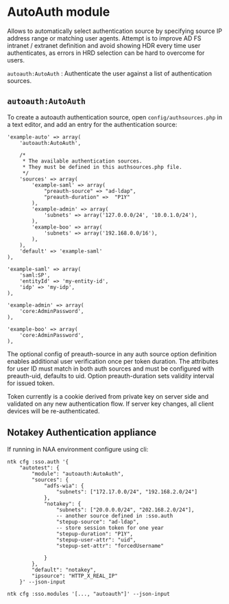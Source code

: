 AutoAuth module
================

Allows to automatically select authentication source by specifying source IP address range
or matching user agents. Attempt is to improve AD FS intranet / extranet definition and avoid
showing HDR every time user authenticates, as errors in HRD selection can be hard to overcome
for users.

`autoauth:AutoAuth`
: Authenticate the user against a list of authentication sources.


`autoauth:AutoAuth`
---------------------

To create a autoauth authentication source, open
`config/authsources.php` in a text editor, and add an entry for the
authentication source:

    'example-auto' => array(
        'autoauth:AutoAuth',

        /*
         * The available authentication sources.
         * They must be defined in this authsources.php file.
         */
        'sources' => array(
            'example-saml' => array(
                "preauth-source" => "ad-ldap",
                "preauth-duration" =>  "P1Y"
            ),
            'example-admin' => array(
                'subnets' => array('127.0.0.0/24', '10.0.1.0/24'),
            ),
            'example-boo' => array(
                'subnets' => array('192.168.0.0/16'),
            ),
        ),
        'default' => 'example-saml'
    ),

    'example-saml' => array(
        'saml:SP',
        'entityId' => 'my-entity-id',
        'idp' => 'my-idp',
    ),

    'example-admin' => array(
        'core:AdminPassword',
    ),

    'example-boo' => array(
        'core:AdminPassword',
    ),

The optional config of preauth-source in any auth source option definition enables additional user verification once per token duration. The attributes for user ID must match in both auth sources and must be configured with preauth-uid, defaults to uid. Option preauth-duration sets validity interval for issued token.

Token currently is a cookie derived from private key on server side and validated on any new authentication flow. If server key changes, all client devices will be re-authenticated.

Notakey Authentication appliance
---------------------

If running in NAA environment configure using cli:

    ntk cfg :sso.auth '{
        "autotest": {
            "module": "autoauth:AutoAuth",
            "sources": {
                "adfs-wia": {
                    "subnets": ["172.17.0.0/24", "192.168.2.0/24"]
                },
                "notakey": {
                    "subnets": ["20.0.0.0/24", "202.168.2.0/24"],
                    -- another source defined in :sso.auth
                    "stepup-source": "ad-ldap",
                    -- store session token for one year
                    "stepup-duration": "P1Y",
                    "stepup-user-attr": "uid",
                    "stepup-set-attr": "forcedUsername"

                }
            },
            "default": "notakey",
            "ipsource": "HTTP_X_REAL_IP"
        }' --json-input

    ntk cfg :sso.modules '[..., "autoauth"]' --json-input